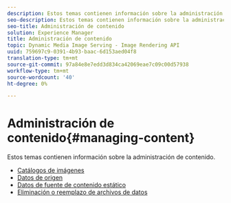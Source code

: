 ```yaml
---
description: Estos temas contienen información sobre la administración de contenido.
seo-description: Estos temas contienen información sobre la administración de contenido.
seo-title: Administración de contenido
solution: Experience Manager
title: Administración de contenido
topic: Dynamic Media Image Serving - Image Rendering API
uuid: 759697c9-0391-4b93-baac-6d153aed04f8
translation-type: tm+mt
source-git-commit: 97a84e8e7edd3d834ca42069eae7c09c00d57938
workflow-type: tm+mt
source-wordcount: '40'
ht-degree: 0%

---
```



# Administración de contenido{#managing-content}

Estos temas contienen información sobre la administración de contenido.

* [Catálogos de imágenes](c-image-catalogs.md)
* [Datos de origen](r-source-data.md)
* [Datos de fuente de contenido estático](c-static-content-source-data.md)
* [Eliminación o reemplazo de archivos de datos](c-deleting-or-replacing-data-files.md)
